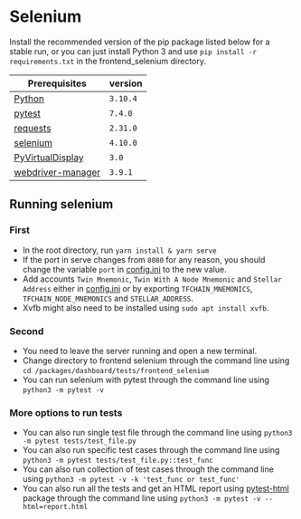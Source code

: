 # Selenium

Install the recommended version of the pip package listed below for a stable run, or you can just install Python 3 and use `pip install -r requirements.txt` in the frontend_selenium directory.

| Prerequisites                                                    | version  |
| ---------------------------------------------------------------- | -------- |
| [Python](https://www.python.org/downloads/)                      | `3.10.4` |
| [pytest](https://pypi.org/project/pytest/)                       | `7.4.0`  |
| [requests](https://pypi.org/project/requests/)                   | `2.31.0` |
| [selenium](https://pypi.org/project/selenium/)                   | `4.10.0` |
| [PyVirtualDisplay](https://pypi.org/project/PyVirtualDisplay/)   | `3.0`    |
| [webdriver-manager](https://pypi.org/project/webdriver-manager/) | `3.9.1`  |

## Running selenium

### First

- In the root directory, run `yarn install & yarn serve`
- If the port in serve changes from `8080` for any reason, you should change the variable `port` in [config.ini](../tests/frontend_selenium/Config.ini) to the new value.
- Add accounts `Twin Mnemonic`, `Twin With A Node Mnemonic` and `Stellar Address` either in [config.ini](../tests/frontend_selenium/Config.ini) or by exporting `TFCHAIN_MNEMONICS`, `TFCHAIN_NODE_MNEMONICS` and `STELLAR_ADDRESS`.
- Xvfb might also need to be installed using `sudo apt install xvfb`.

### Second

- You need to leave the server running and open a new terminal.
- Change directory to frontend selenium through the command line using `cd /packages/dashboard/tests/frontend_selenium`
- You can run selenium with pytest through the command line using `python3 -m pytest -v`

### More options to run tests

- You can also run single test file through the command line using `python3 -m pytest tests/test_file.py`
- You can also run specific test cases through the command line using `python3 -m pytest tests/test_file.py::test_func`
- You can also run collection of test cases through the command line using `python3 -m pytest -v -k 'test_func or test_func'`
- You can also run all the tests and get an HTML report using [pytest-html](https://pypi.org/project/pytest-html/) package through the command line using `python3 -m pytest -v --html=report.html`
